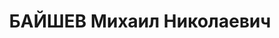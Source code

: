 ---
title: БАЙШЕВ Михаил Николаевич
description: '1899 г. р., с. Ичалки Нижегородской губ., русский, член ВКП(б) с 1927
  г., образование начальное, мастер завода. Проживал: г. Туапсе. Арестован 01.06.1937
  г. Предъявленное обвинение: "участник контрреволюционной террористической организации,
  вербовочная и диверсионная работа, шпионаж". Военной коллегией ВС СССР 15.12.1937
  г. назначена ВМН - расстрел с конфискацией имущества. Приговор приведен в исполнение
  15.12.1937 г. Реабилитирован Военной коллегией ВС СССР 30.07.1957 г. за отсутствием
  состава преступления. 20329'
---